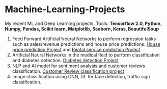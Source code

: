 # Machine-Learning-Projects
My recent ML and Deep Learning projects. 
Tools: **Tensorflow 2.0, Python, Numpy, Pandas, Scikit learn, Matplotlib, Seaborn, Keras, BeautifulSoup**

1. Feed Forward Artificial Neural Networks to perform regression 
   tasks such as sales/revenue predictions and house price predictions. [House price prediction Project](https://github.com/Tosindare/Machine-Learning-Projects/blob/master/House_Price_Prediction_in_Washington_DC.ipynb) and [Rental service prediction Project](https://github.com/Tosindare/Machine-Learning-Projects/blob/master/Bike_rental_usage_prediction.ipynb)
2. Artificial Neural Networks in the medical field to perform classification and diabetes detection. [Diabetes detection Project](https://github.com/Tosindare/Machine-Learning-Projects/blob/master/Diabetes_Prediction_using_ANN.ipynb)
3. NLP and AI model for sentiment analysis and customer reviews classification. [Customer Review classification project](https://github.com/Tosindare/Machine-Learning-Projects/blob/master/Customer_review_classification.ipynb)
4. Image classification using CNN, DL for face detection, traffic sign classification.

